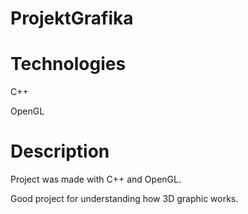 # ProjektGrafika

# Technologies

C++

OpenGL

# Description
Project was made with C++ and OpenGL. 

Good project for understanding how 3D graphic works.

